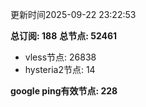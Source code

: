 更新时间2025-09-22 23:22:53

**总订阅: 188**
**总节点: 52461**
- vless节点: 26838
- hysteria2节点: 14

**google ping有效节点: 228**

